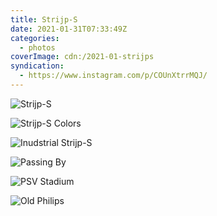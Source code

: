 ```yaml
---
title: Strijp-S
date: 2021-01-31T07:33:49Z
categories:
  - photos
coverImage: cdn:/2021-01-strijps
syndication:
  - https://www.instagram.com/p/COUnXtrrMQJ/
---
```


<style>
.g2021jkahb {
  grid-template-columns: repeat(6, 1fr);
  grid-template-areas:
    "z z z z z z"
    "a a a b b b"
    "c c c d d d"
    "e e e e e e";
}

.g2021jkahb > *:nth-child(1) { grid-area: z; }
.g2021jkahb > *:nth-child(2) { grid-area: a; }
.g2021jkahb > *:nth-child(3) { grid-area: b; }
.g2021jkahb > *:nth-child(4) { grid-area: c; }
.g2021jkahb > *:nth-child(5) { grid-area: d; }
.g2021jkahb > *:nth-child(6) { grid-area: e; }
</style>

<div class="fw g2021jkahb fg">

![](cdn:/2021-01-strijps "Strijp-S")

![](cdn:/2021-01-strijps-colors "Strijp-S Colors")

![](cdn:/2021-01-eindhoven-center-01 "Inudstrial Strijp-S")

![](cdn:/2021-01-strijps-train "Passing By")

![](cdn:/2021-01-strijps-stadium "PSV Stadium")

![](cdn:/2021-01-philips "Old Philips")

</div>
